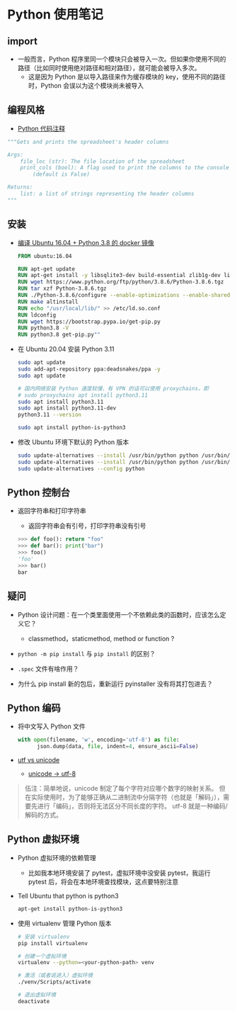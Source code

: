 # Python 使用笔记

## import

- 一般而言，Python 程序里同一个模块只会被导入一次。但如果你使用不同的路径（比如同时使用绝对路径和相对路径），就可能会被导入多次。
  - 这是因为 Python 是以导入路径来作为缓存模块的 key，使用不同的路径时，Python 会误以为这个模块尚未被导入

## 编程风格

- [Python 代码注释][4]

```python
"""Gets and prints the spreadsheet's header columns

Args:
    file_loc (str): The file location of the spreadsheet
    print_cols (bool): A flag used to print the columns to the console
        (default is False)

Returns:
    list: a list of strings representing the header columns
"""
```

## 安装

- [编译 Ubuntu 16.04 + Python 3.8 的 docker 镜像][3]

  ```dockerfile
  FROM ubuntu:16.04

  RUN apt-get update
  RUN apt-get install -y libsqlite3-dev build-essential zlib1g-dev libncurses5-dev libgdbm-dev libnss3-dev libssl-dev libreadline-dev libffi-dev wget devscripts lintian dh-systemd
  RUN wget https://www.python.org/ftp/python/3.8.6/Python-3.8.6.tgz
  RUN tar xzf Python-3.8.6.tgz
  RUN ./Python-3.8.6/configure --enable-optimizations --enable-shared
  RUN make altinstall
  RUN echo "/usr/local/lib/" >> /etc/ld.so.conf
  RUN ldconfig
  RUN wget https://bootstrap.pypa.io/get-pip.py
  RUN python3.8 -V
  RUN python3.8 get-pip.py""
  ```

- 在 Ubuntu 20.04 安装 Python 3.11

  ```sh
  sudo apt update
  sudo add-apt-repository ppa:deadsnakes/ppa -y
  sudo apt update

  # 国内网络安装 Python 速度较慢，有 VPN 的话可以使用 proxychains，即
  # sudo proxychains apt install python3.11
  sudo apt install python3.11
  sudo apt install python3.11-dev
  python3.11 --version

  sudo apt install python-is-python3
  ```

- 修改 Ubuntu 环境下默认的 Python 版本

  ```sh
  sudo update-alternatives --install /usr/bin/python python /usr/bin/python3.8 1
  sudo update-alternatives --install /usr/bin/python python /usr/bin/python3.11 2
  sudo update-alternatives --config python
  ```

## Python 控制台

- 返回字符串和打印字符串
  - 返回字符串会有引号，打印字符串没有引号

  ```python
  >>> def foo(): return "foo"
  >>> def bar(): print("bar")
  >>> foo()
  'foo'
  >>> bar()
  bar
  ```

## 疑问

- Python 设计问题：在一个类里面使用一个不依赖此类的函数时，应该怎么定义它？
  - classmethod，staticmethod, method or function ?

- `python -m pip install` 与  `pip install` 的区别？
- `.spec` 文件有啥作用？
- 为什么 pip install 新的包后，重新运行 pyinstaller 没有将其打包进去？

## Python 编码

- 将中文写入 Python 文件

  ```python
  with open(filename, 'w', encoding='utf-8') as file:
        json.dump(data, file, indent=4, ensure_ascii=False)
  ```

- [utf vs unicode][1]
  - [unicode -> utf-8][2]

> 伍注：简单地说，unicode 制定了每个字符对应哪个数字的映射关系。
> 但在实际使用时，为了能够正确从二进制流中分隔字符（也就是「解码」），需要先进行「编码」，否则将无法区分不同长度的字符。
> utf-8 就是一种编码/解码的方式。

## Python 虚拟环境

- Python 虚拟环境的依赖管理
  - 比如我本地环境安装了 pytest，虚拟环境中没安装 pytest，我运行 pytest 后，将会在本地环境查找模块，这点要特别注意

- Tell Ubuntu that python is python3

  ```sh
  apt-get install python-is-python3
  ```

- 使用 virtualenv 管理 Python 版本

  ```sh
  # 安装 virtualenv
  pip install virtualenv

  # 创建一个虚拟环境
  virtualenv --python=<your-python-path> venv

  # 激活（或者说进入）虚拟环境
  ./venv/Scripts/activate

  # 退出虚拟环境
  deactivate
  ```

  [1]: https://stackoverflow.com/a/643810
  [2]: https://stackoverflow.com/a/27939161
  [3]: https://medium.com/howtorapeurjob/how-to-build-python3-8-in-ubuntu-16-04-bc559ac1477c
  [4]: https://realpython.com/documenting-python-code/
